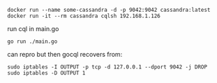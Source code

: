 ```
docker run --name some-cassandra -d -p 9042:9042 cassandra:latest
docker run -it --rm cassandra cqlsh 192.168.1.126
```

run cql in main.go

```
go run ./main.go
```

can repro but then gocql recovers from:
```
sudo iptables -I OUTPUT -p tcp -d 127.0.0.1 --dport 9042 -j DROP
sudo iptables -D OUTPUT 1
````